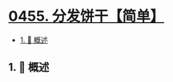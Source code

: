 # [0455. 分发饼干【简单】](https://github.com/Tdahuyou/TNotes.leetcode/tree/main/notes/0455.%20%E5%88%86%E5%8F%91%E9%A5%BC%E5%B9%B2%E3%80%90%E7%AE%80%E5%8D%95%E3%80%91)

<!-- region:toc -->

- [1. 📝 概述](#1--概述)

<!-- endregion:toc -->

## 1. 📝 概述

